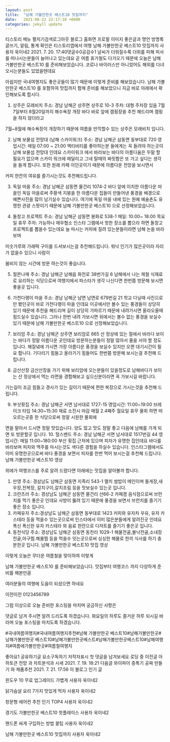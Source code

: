 ```yaml
---
layout: post
title:  "남해 가볼만한곳 베스트10 맛집까지"
date:   2021-08-22 22:17:10 +0800
categories: jekyll update
---
```

티스토리 메뉴 펼치기검색로그아웃
블로그 홈화면
프로필 이미지
좋은글과 명언
방명록
글쓰기, 알림, 통계 확인은 티스토리앱에서
여행
남해 가볼만한곳 베스트10 맛집까지
사용자 욱이네2
2021. 7. 20. 17:40댓글수0공감수1
날씨가 더워질수록 더위를 피해 피서를 떠나시는분들이 늘어나고 있는데요
곧 여름 휴가철도 다가오기 때문에 오늘은 남해 가볼만한곳 베스트10 를 준비해보았습니다.
코로나 바이러스만 아니었어도 해외를 다녀 오시는분들도 있었을텐데요


아쉽지만 국내여행지도 좋은곳들이 많기 때문에 이렇게 준비를 해보았습니다.
남해 가볼만한곳 베스트10 를 포함하여 맛집까지 함께 준비를 해보았으니
지금 바로 아래에서 확인해보도록 합시다.
 

1. 상주은 모래비치
주소: 경남 남해군 상주면 상주로 10-3
주차: 대형 주차장 있음
7월7일부터 8월20일까지 해수욕장 개장
바다 바로 앞에 캠핑장을 추천 해드리며 캠핑을 하지 않더라고 

7월~8월에 해수욕장이 개장하기 때문에 여름을 만끽할수 있는 상주은 모래비치 입니다.



2. 남해 보물섬 전망대 (남해 스카이워크)
주소: 경남 남해군 삼동면 동부대로 720
영업시간: 매일 07:00 ~ 21:00
액티비티를 좋아하는분 들에게는 꼭 들려야 하는곳이 남해 보물섬 전망대 인데요
스카이워크 에서 바라보는 바다의 아름다움은 두말 할 필요가 없으며
스카이 워크에 매달리고 그네 탈때의 짜릿함은 또 가고 싶다는 생각을 들게 합니다.
또한 원래 카페 이던곳이기 때문에 아름다운 전망을 보시면서 

커피 한잔의 여유를 즐기시는것도 추천해드립니다.



3. 독일 마을
주소: 경남 남해군 삼동면 물건리 1074-2
바다 앞에 이치한 아름다운 마을인 독일 마을로써 주황색 지붕을 한 아름다운
집들이 만들어낸 풍경을 배경으로 예쁜사진을 많이 남기실수 있습니다.
여기에 독일 마을 내에 있는 원예 예술촌도 유명한 관광 스팟이기 때문에
남해 가볼만한곳 베스트10 으로 선정해보았습니다.



4. 돌창고 프로젝트
주소: 경남 남해군 삼동면 봉화로 538-1
매일: 10:00~ 18:00
목요일 휴무
주차: 가능하나 매우협소
인스타 그램에서 핫한 장소를 뽑으라 하면 돌창고 프로젝트를 뽑을수 있는데요
늘 마시는 커피에 질려 있는분들이라면 남해 논을 바라보며 

미숫가루와 가래떡 구이를 드셔보시는걸 추천해드립니다.
워낙 인기가 많은곳이라 자리가 없을수 있으니 사람이 

붐비지 않는 시간에 방문 하는것이 좋습니다.

5. 절믄나매
주소: 경남 남해군 남해읍 화전로 38번가길 6
남해에서 나는 제철 식재료로 요리하는 식당으로써
여행지에서 파스타가 생각 나신다면 한번쯤 방문해 보시면 좋을곳 입니다.
 

6. 가천다랭이 마을
주소: 경남 남해군 남면 남면로 679번길 21
학교 다닐때 사진으로 만 봤던곳이 바로 가천다랭이 마을 인데요
이곳에서만 볼수 있는 풍경들이 상당히 있기 때문에 추천을 해드리며
길이 상당히 가파르기 때문에 내려가시면 올라오올때 힘드실수 있습니다.
그러나 한번 내려 가보시면 위에서는 볼수 없는 풍경을 보실수 있기 때문에
남해 가볼만한곳 베스트10 으로 선정해보았습니다.



7. 보리암
주소: 경남 남해군 상주면 보리암로 665
산 정상에 있는 절에서 바라다 보이는 바다가 정말 아름다운 곳인데요
방문하는분들이 정말 많아서 줄을 서야 할 정도 입니다.
해질녘에 가시면 가장 아름다운 풍경을 보실수 있지만 오랜 대기시간이 필요 합니다.
기다리기 힘들고 올라가기 힘들어도 한번쯤 방문해 보시는걸 추천해 드립니다.


8. 금산산장
금산산장을 가기 위해 보리암에 오는분들이 있을정도로
남해바다가 보이는 산 정상에서 먹는 라면을 경험해보고 싶으신분이라면 꼭 가보시길 바랍니다.

가는길이 조금 힘들고 경사가 있는 길이기 때문에 편한 복장으로 가시는것을 추천해 드립니다.

9. 부삿횟집
주소: 경남 남해군 서면 남서대로 1727-15
영업시간: 11:00~19:00
브레이크 타임 14:30~15:30
재료 소진시 마감
매월 2.4째주 월요일 휴무
물회 하면 떠오르는곳중 한 식당으로써 정말 시원한 물회에

면을 말아서 드시면 정말 맛있습니다.
양도 많고 맛도 정말 좋고 다음에 남해를 가게 되면 또 방문할곳 입니다.
10. 헐스밴드
주소: 경남 남해군 서면 남서대로 1517번길 44
영업시간: 매일 11:00~180:00
부산 횟집 근처에 있으며 피자가 유명한 집인데요
바다를 바라보며 피자와 맥주를 마시는것도 색다른 경험을 하실수 있습니다.
인스타그램에서도 이미 유명한곳으로써 바다 풍경을 보면서
피자를 한번 먹어 보시는걸 추천해 드립니다.
남해 가볼만한곳 베스트10 영상



 

 

 

위에가 여행코스를 주로 알려 드렸다면 아래에는 맛집을 알아볼까 합니다.
1. 만영
주소: 경삼남도 남해군 삼동면 지족리 543-1
멸치 쌈밥이 메인이며 돌게장,새우장,전복장, 갈치구이,갈치조림 등을 
맛보실수 있는곳 입니다.
2. 크란츠러
주소: 경상남도 남해군 삼동면 물건리 산66-2
카페겸 음식점으로써 브런치를 먹기 좋은곳 인데요
사방이 뚫려 있기 때문에 풍경을 보면서 브런치를 즐기기 좋은 장소 입니다.
3. 카페유자
주소:경상남도 남해군 삼동면 동부대로 1423
커피와 유자차 우유, 유자 카스테라 등을 먹을수 있는곳으로써 
인스타에서 이미 많은분들에게 알려진곳 인데요
폭신 폭신한 유자 카스테라 와 음료 한잔으로 디저트를 즐기기 좋은곳 입니다.
4. 동천식당
주소: 경상남도 남해군 삼동면 동천리 1029-1
해물전골,불낙전골,소내장전골,아구찜.해물찜 등을 먹을수 잇는곳으로써
싱싱한 해물로 한끼 식사를 하기 충분한곳 입니다.
남해 가볼만한곳 베스트10 맛집 영상



 

 

 


이렇게 오늘은 무더운 여름철을 맞이하여 이렇게

남해 가볼만한곳 베스트10 를 준비해보았습니다.
맛집부터 여행코스 까지 다양하게 준비를 해본만큼 

여러분들의 여행에 도움이 되셨으면 하네요


이전이전
0123456789

그럼 이상으로 오늘 준비한 포스팅을 마치며 궁금하신 사항은 

댓글로 남겨 주시면 알려 드리도록 하겠습니다.
화요일의 하루도 즐거운 하루 되시길 바라며 오늘 포스팅을 마치도록 하겠습니다.

#국내여름여행지#국내여름여행지추천#남해 가볼만한곳 베스트10#남해가볼만한곳#남해가볼만한곳 베스트10#남해가볼만한곳베스트#남해가볼만한곳베스트10#남해여행지#여름에가볼만한곳#여름철여행지

좋아요1
공유하기글 요소구독하기
저작자표시
첫 댓글을 남겨보세요
로딩 중
이전글
아하토큰 전망 과 차트분석과 시세
2021. 7. 19. 18:21
다음글
와이파이 증폭기 공짜 만들기 와 제품추천
2021. 7. 21. 17:56
이 블로그 인기 글

윈도우 10 무료 업그레이드 가볍게
사용자 욱이네2

닭가슴살 요리 7가지 맛있게 먹자
사용자 욱이네2

창문형 에어컨 추천 인기 TOP4
사용자 욱이네2

경기도 가볼만한곳 베스트10 핫플레이스
사용자 욱이네2

핸드폰 싸게 구입하는 방법 꿀팁
사용자 욱이네2

남해 가볼만한곳 베스트10 맛집까지
사용자 욱이네2